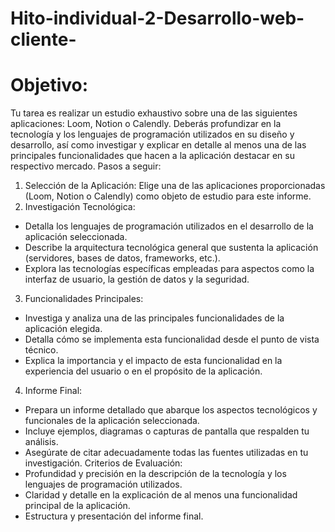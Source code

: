 # Hito-individual-2-Desarrollo-web-cliente-



# Objetivo:
Tu tarea es realizar un estudio exhaustivo sobre una de las siguientes aplicaciones: Loom, Notion o
Calendly. Deberás profundizar en la tecnología y los lenguajes de programación utilizados en su diseño y
desarrollo, así como investigar y explicar en detalle al menos una de las principales funcionalidades que
hacen a la aplicación destacar en su respectivo mercado.
Pasos a seguir:
1. Selección de la Aplicación: Elige una de las aplicaciones proporcionadas (Loom, Notion o Calendly)
como objeto de estudio para este informe.
2. Investigación Tecnológica:
- Detalla los lenguajes de programación utilizados en el desarrollo de la aplicación seleccionada.
- Describe la arquitectura tecnológica general que sustenta la aplicación (servidores, bases de datos,
frameworks, etc.).
- Explora las tecnologías específicas empleadas para aspectos como la interfaz de usuario, la gestión de
datos y la seguridad.
3. Funcionalidades Principales:
- Investiga y analiza una de las principales funcionalidades de la aplicación elegida.
- Detalla cómo se implementa esta funcionalidad desde el punto de vista técnico.
- Explica la importancia y el impacto de esta funcionalidad en la experiencia del usuario o en el
propósito de la aplicación.
4. Informe Final:
- Prepara un informe detallado que abarque los aspectos tecnológicos y funcionales de la aplicación
seleccionada.
- Incluye ejemplos, diagramas o capturas de pantalla que respalden tu análisis.
- Asegúrate de citar adecuadamente todas las fuentes utilizadas en tu investigación.
Criterios de Evaluación:
- Profundidad y precisión en la descripción de la tecnología y los lenguajes de programación utilizados.
- Claridad y detalle en la explicación de al menos una funcionalidad principal de la aplicación.
- Estructura y presentación del informe final.
